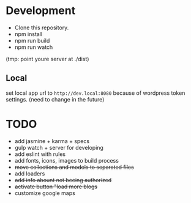 # Development

* Clone this repository.
* npm install
* npm run build
* npm run watch

(tmp: point youre server at ./dist)

## Local

set local app url to `http://dev.local:8080` because of wordpress token settings. (need to change in the future)

# TODO
* add jasmine + karma + specs
* gulp watch + server for developing
* add eslint with rules
* add fonts, icons, images to build process
* ~~move collections and models to separated files~~
* add loaders
* ~~add info abount not beeing authorized~~
* ~~activate button "load more blogs~~
* customize google maps
